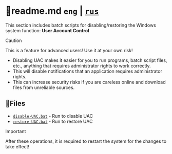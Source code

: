 # 📕readme.md `eng` | [`rus`](https://github.com/N3M1X10/windows-batch/tree/master/src/system-policies/uac/readme-ru.md)

This section includes batch scripts for disabling/restoring the Windows system function: **User Account Control**

>[!caution]
>This is a feature for advanced users! Use it at your own risk!

- Disabling UAC makes it easier for you to run programs, batch script files, etc., anything that requires administrator rights to work correctly.
- This will disable notifications that an application requires administrator rights.
- This can increase security risks if you are careless online and download files from unreliable sources.

## 📁Files
- [`disable-UAC.bat`](https://github.com/N3M1X10/windows-batch/tree/master/src/system-policies/uac/disable-UAC.bat) - Run to disable UAC
- [`restore-UAC.bat`](https://github.com/N3M1X10/windows-batch/tree/master/src/system-policies/uac/restore-UAC.bat) - Run to restore UAC

>[!important]
>After these operations, it is required to restart the system for the changes to take effect!

